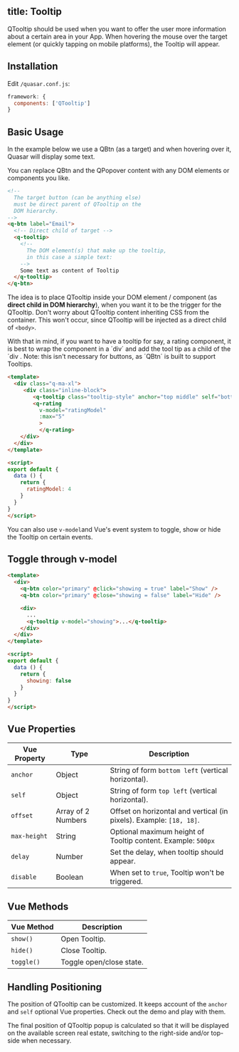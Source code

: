 title: Tooltip
---
QTooltip should be used when you want to offer the user more information about a certain area in your App. When hovering the mouse over the target element (or quickly tapping on mobile platforms), the Tooltip will appear.
<input type="hidden" data-fullpage-demo="popups/tooltip">
## Installation
Edit `/quasar.conf.js`:
```js
framework: {
  components: ['QTooltip']
}
```
## Basic Usage
In the example below we use a QBtn (as a target) and when hovering over it, Quasar will display some text.

You can replace QBtn and the QPopover content with any DOM elements or components you like.

``` html
<!--
  The target button (can be anything else)
  must be direct parent of QTooltip on the
  DOM hierarchy.
-->
<q-btn label="Email">
  <!-- Direct child of target -->
  <q-tooltip>
    <!--
      The DOM element(s) that make up the tooltip,
      in this case a simple text:
    -->
    Some text as content of Tooltip
  </q-tooltip>
</q-btn>
```

The idea is to place QTooltip inside your DOM element / component (as **direct child in DOM hierarchy**), when you want it to be the trigger for the QTooltip. Don't worry about QTooltip content inheriting CSS from the container. This won't occur, since QTooltip will be injected as a direct child of `<body>`.

With that in mind, if you want to have a tooltip for say, a rating component, it is best to wrap the component in a ´div´ and add the tool tip as a child of the ´div . Note: this isn't necessary for buttons, as ´QBtn´ is built to support Tooltips. 

``` html 
<template>
  <div class="q-ma-xl">
     <div class="inline-block">
        <q-tooltip class="tooltip-style" anchor="top middle" self="bottom middle" :offset="[15,15]">Rate to the best of your ability!</q-tooltip> 
        <q-rating
          v-model="ratingModel"
          :max="5"
          >     
          </q-rating>
    </div>
  </div>
</template>

<script>
export default {
  data () {
    return {
      ratingModel: 4
    }
  }
}
</script>
```
You can also use `v-model`and Vue's event system to toggle, show or hide the Tooltip on certain events.

## Toggle through v-model
``` html 
<template>
  <div>
    <q-btn color="primary" @click="showing = true" label="Show" />
    <q-btn color="primary" @close="showing = false" label="Hide" />

    <div>
      ...
      <q-tooltip v-model="showing">...</q-tooltip>
    </div>
  </div>
</template>

<script>
export default {
  data () {
    return {
      showing: false
    }
  }
}
</script>
```

## Vue Properties
| Vue Property | Type | Description |
| --- | --- | --- |
| `anchor` | Object | String of form `bottom left` (vertical horizontal). |
| `self` | Object | String of form `top left` (vertical horizontal). |
| `offset` | Array of 2 Numbers | Offset on horizontal and vertical (in pixels). Example: `[18, 18]`. |
| `max-height` | String | Optional maximum height of Tooltip content. Example: `500px` |
| `delay` | Number | Set the delay, when tooltip should appear. |
| `disable` | Boolean | When set to `true`, Tooltip won't be triggered. |

## Vue Methods

| Vue Method | Description |
| --- | --- |
| `show()` | Open Tooltip. |
| `hide()` | Close Tooltip. |
| `toggle()` | Toggle open/close state. |

## Handling Positioning
The position of QTooltip can be customized. It keeps account of the `anchor` and `self` optional Vue properties. Check out the demo and play with them.

The final position of QTooltip popup is calculated so that it will be displayed on the available screen real estate, switching to the right-side and/or top-side when necessary.
